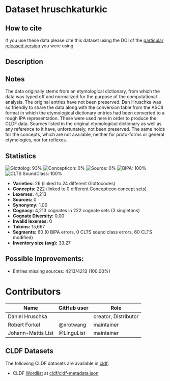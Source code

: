 # Dataset hruschkaturkic

## How to cite

If you use these data please cite
this dataset using the DOI of the [particular released version](../../releases/) you were using

## Description


## Notes

The data originally stems from an etymological dictionary, from which the data was typed off and normalized for the purpose of the computational analysis. The original entries have not been preserved. Dan Hruschka was so friendly to share the data along with the conversion table from the ASCII format in which the etymological dictionary entries had been converted to a rough IPA representation. These were used here in order to produce the CLDF data. Sources listed in the original etymological dictionary as well as any reference to it have, unfortunately, not been preserved. The same holds for the concepts, which are not available, neither for proto-forms or general etymologies, nor for reflexes.



## Statistics


![Glottolog: 93%](https://img.shields.io/badge/Glottolog-93%25-green.svg "Glottolog: 93%")
![Concepticon: 0%](https://img.shields.io/badge/Concepticon-0%25-red.svg "Concepticon: 0%")
![Source: 0%](https://img.shields.io/badge/Source-0%25-red.svg "Source: 0%")
![BIPA: 100%](https://img.shields.io/badge/BIPA-100%25-brightgreen.svg "BIPA: 100%")
![CLTS SoundClass: 100%](https://img.shields.io/badge/CLTS%20SoundClass-100%25-brightgreen.svg "CLTS SoundClass: 100%")

- **Varieties:** 26 (linked to 24 different Glottocodes)
- **Concepts:** 222 (linked to 0 different Concepticon concept sets)
- **Lexemes:** 4,213
- **Sources:** 0
- **Synonymy:** 1.00
- **Cognacy:** 4,213 cognates in 222 cognate sets (3 singletons)
- **Cognate Diversity:** 0.00
- **Invalid lexemes:** 0
- **Tokens:** 15,667
- **Segments:** 60 (0 BIPA errors, 0 CLTS sound class errors, 60 CLTS modified)
- **Inventory size (avg):** 33.27

## Possible Improvements:



- Entries missing sources: 4213/4213 (100.00%)

# Contributors

Name | GitHub user | Role
 --- | --- | --- 
Daniel Hruschka | | creator, Distributor
Robert Forkel | @xrotwang | maintainer
Johann-Mattis List | @LinguList | maintainer





## CLDF Datasets

The following CLDF datasets are available in [cldf](cldf):

- CLDF [Wordlist](https://github.com/cldf/cldf/tree/master/modules/Wordlist) at [cldf/cldf-metadata.json](cldf/cldf-metadata.json)